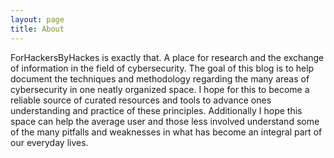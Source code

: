 ```yaml
---
layout: page
title: About
---
```


ForHackersByHackes is exactly that. A place for research and the exchange of information in the field of cybersecurity. The goal of this blog is to help document the techniques and methodology regarding the many areas of cybersecurity in one neatly organized space. I hope for this to become a reliable source of curated resources and tools to advance ones understanding and practice of these principles. Additionally I hope this space can help the average user and those less involved understand some of the many pitfalls and weaknesses in what has become an integral part of our everyday lives.  
